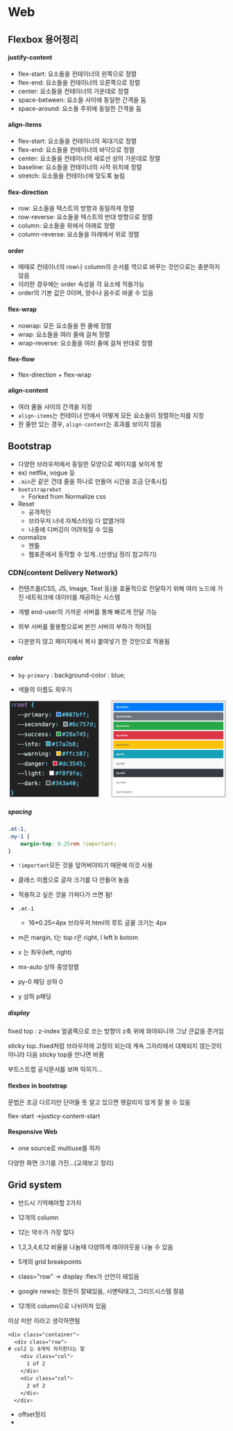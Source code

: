 # Web

## Flexbox 용어정리

#### justify-content

- flex-start: 요소들을 컨테이너의 왼쪽으로 정렬
- flex-end: 요소들을 컨테이너의 오른쪽으로 정렬
- center: 요소들을 컨테이너의 가운데로 정렬
- space-between: 요소들 사이에 동일한 간격을 둠
- space-around: 요소들 주위에 동일한 간격을 둠



#### align-items

- flex-start: 요소들을 컨테이너의 꼭대기로 정렬
- flex-end: 요소들을 컨테이너의 바닥으로 정렬
- center: 요소들을 컨테이너의 세로선 상의 가운데로 정렬
- baseline: 요소들을 컨테이너의 시작 위치에 정렬
- stretch: 요소들을 컨테이너에 맞도록 늘림



#### flex-direction

- row: 요소들을 텍스트의 방향과 동일하게 정렬
- row-reverse: 요소들을 텍스트의 반대 방향으로 정렬
- column: 요소들을 위에서 아래로 정렬
- column-reverse: 요소들을 아래에서 위로 정렬



#### order

- 때때로 컨테이너의 row나 column의 순서를 역으로 바꾸는 것만으로는 충분하지 않음
- 이러한 경우에는 order 속성을 각 요소에 적용가능
- order의 기본 값은 0이며, 양수나 음수로 바꿀 수 있음



#### flex-wrap

- nowrap: 모든 요소들을 한 줄에 정렬
- wrap: 요소들을 여러 줄에 걸쳐 정렬
- wrap-reverse: 요소들을 여러 줄에 걸쳐 반대로 정렬



#### flex-flow

- flex-direction + flex-wrap



#### align-content

- 여러 줄들 사이의 간격을 지정
- `align-items`는 컨테이너 안에서 어떻게 모든 요소들이 정렬하는지를 지정
- 한 줄만 있는 경우, `align-content`는 효과를 보이지 않음





## Bootstrap

- 다양한 브라우저에서 동일한 모양으로 페이지를 보이게 함
- ex) netflix, vogue 등
- `.min`은 같은 건데 줄을 하나로 만들어 시간을 조금 단축시킴
- `bootstraprebot` 
  - Forked from Normalize css
- Reset
  - 공격적인
  - 브라우저 너네 자체스타일 다 없앨거야
  - 나중에 디버깅이 어려워질 수 있음
- normalize
  - 젠틀
  - 웹표준에서 동작할 수 있게..(선생님 정리 참고하기)



### CDN(content Delivery Network)

- 컨텐츠를(CSS, JS, Image, Text 등)을 효율적으로 전달하기 위해 여러 노드에 가진 네트워크에 데이터를 제공하는 시스템

- 개별 end-user의 가까운 서버를 통해 빠르게 전달 가능
- 외부 서버를 활용함으로써 본인 서버의 부하가 적어짐

- 다운받지 않고 페이지에서 복사 붙여넣기 한 것만으로 적용됨

##### color

- `bg-primary` : background-color : blue; 

- 색들의 이름도 외우기

![image-20200812150341358](0813_web.assets/image-20200812150341358.png)

##### spacing

```css
.mt-1,
.my-1 {
    margin-top: 0.25rem !important;
}
```

- `!important`모든 것을 덮어써야되기 때문에 이것 사용
- 클래스 이름으로 글자 크기를 다 만들어 놓음
- 적용하고 싶은 것을 가져다가 쓰면 됨!
- `.mt-1`   
  - 16*0.25=4px 브라우저 html의 루트 글꼴 크기는 4px

- m은 margin, t는 top r은 right, l left b botom
- x 는 좌우(left, right)
- mx-auto 상하 중앙정렬
- py-0 패딩 상하 0
- y 상하 p패딩



##### display

fixed top : z-index  얼굴쪽으로 쏘는 방향이 z축 위에 와야되니까 그냥 큰값을 준거임

sticky top..fixed처럼 브라우저에 고정이 되는데 계속 그자리에서 대체되지 않는것이 아니라 다음 sticky top을 만나면 바뀜

부트스트랩 공식문서를 보며 익히기...



#### flexbox in bootstrap

문법은 조금 다르지만 단어들 뜻 알고 있으면 헷갈리지 않게 잘 쓸 수 있음

flex-start ->justicy-content-start



#### Responsive Web

- one source로 multiuse를 하자

다양한 화면 크기를 가진...(교재보고 정리)



## Grid system

- 반드시 기억해야할 2가지
- 12개의 column 
- 12는 약수가 가장 많다 
- 1,2,3,4,6,12 비율을 나눌때 다양하게 레이아웃을 나눌 수 있음
- 5개의 grid breakpoints

- class="row" -> display :flex가 선언이 돼있음
- google news는 정돈이 잘돼있음, 시멘틱태그, 그리드시스템 잘씀
- 12개의 column으로 나뉘어져 있음



이상 미만 이라고 생각하면됨

```css
<div class="container">
  <div class="row">
# col2 는 6개씩 차지한다는 말
    <div class="col">
      1 of 2
    </div>
    <div class="col">
      2 of 2
    </div>
  </div>
```





- offset정리
- 